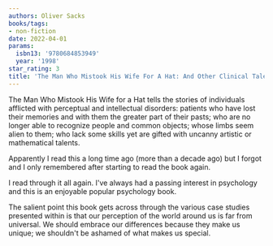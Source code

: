 ```yaml
---
authors: Oliver Sacks
books/tags:
- non-fiction
date: 2022-04-01
params:
  isbn13: '9780684853949'
  year: '1998'
star_rating: 3
title: 'The Man Who Mistook His Wife For A Hat: And Other Clinical Tales'
---
```


The Man Who Mistook His Wife for a Hat tells the stories of individuals
afflicted with perceptual and intellectual disorders: patients who have lost
their memories and with them the greater part of their pasts; who are no longer
able to recognize people and common objects; whose limbs seem alien to them; who
lack some skills yet are gifted with uncanny artistic or mathematical talents.

<!--more-->

Apparently I read this a long time ago (more than a decade ago) but I forgot and
I only remembered after starting to read the book again.

I read through it all again. I've always had a passing interest in psychology
and this is an enjoyable popular psychology book.

The salient point this book gets across through the various case studies
presented within is that our perception of the world around us is far from
universal. We should embrace our differences because they make us unique; we
shouldn't be ashamed of what makes us special.